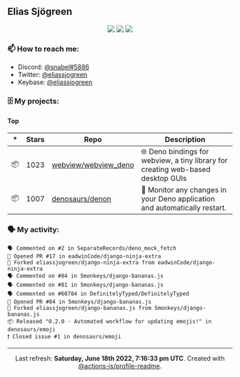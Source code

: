 ## Elias Sjögreen

<p align="center">
  <img src="https://img.shields.io/badge/🎂-dec. 2003-success" />
  <img src="https://img.shields.io/badge/🌎-Stockholm-informational" />
  <img src="https://img.shields.io/badge/👦-He/Him-informational" />
</p>

### 📫 How to reach me:

- Discord: [@snabel#5886](https://discord.com/users/267978757799673866)
- Twitter: [@eliassjogreen](https://twitter.com/eliassjogreen)
- Keybase: [@eliassjogreen](https://keybase.io/eliassjogreen)

### 🗄 My projects:

#### Top
|*|Stars|Repo|Description|
|---|---|---|---|
| 📦 | 1023 | [webview/webview_deno](https://github.com/webview/webview_deno) | 🌐 Deno bindings for webview, a tiny library for creating web-based desktop GUIs |
| 📦 | 1007 | [denosaurs/denon](https://github.com/denosaurs/denon) | 👀 Monitor any changes in your Deno application and automatically restart. |

### 🗣 My activity:

```
🗣 Commented on #2 in SeparateRecords/deno_mock_fetch
💪 Opened PR #17 in eadwinCode/django-ninja-extra
🍴 Forked eliassjogreen/django-ninja-extra from eadwinCode/django-ninja-extra
🗣 Commented on #84 in 5monkeys/django-bananas.js
🗣 Commented on #81 in 5monkeys/django-bananas.js
🗣 Commented on #60784 in DefinitelyTyped/DefinitelyTyped
💪 Opened PR #84 in 5monkeys/django-bananas.js
🍴 Forked eliassjogreen/django-bananas.js from 5monkeys/django-bananas.js
📦 Released "0.2.0 - Automated workflow for updating emojis!" in denosaurs/emoji
❗️ Closed issue #1 in denosaurs/emoji
```

------------
<p align="center">Last refresh: <b>Saturday, June 18th 2022, 7:16:33 pm UTC</b>. Created with <a href=https://github.com/marketplace/actions/profile-readme>@actions-js/profile-readme</a>.</p>
